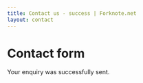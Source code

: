 ```yaml
---
title: Contact us - success | Forknote.net
layout: contact
---
```


# Contact form

Your enquiry was successfully sent.
